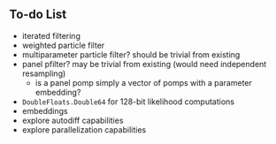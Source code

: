 ## To-do List

- iterated filtering
- weighted particle filter
- multiparameter particle filter? should be trivial from existing
- panel pfilter? may be trivial from existing (would need independent resampling)
  - is a panel pomp simply a vector of pomps with a parameter embedding?
- `DoubleFloats.Double64` for 128-bit likelihood computations
- embeddings
- explore autodiff capabilities
- explore parallelization capabilities
